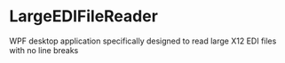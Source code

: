 # LargeEDIFileReader
WPF desktop application specifically designed to read large X12 EDI files with no line breaks
